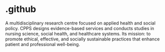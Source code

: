 # .github
A multidisciplinary research centre focused on applied health and social policy. CPPS designs evidence-based services and conducts studies in nursing science, social health, and healthcare systems. Its mission: to promote ethical, effective, and socially sustainable practices that enhance patient and professional well-being.
